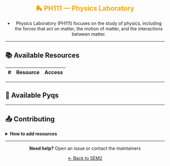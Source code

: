 <div align = "center" style="color:orange">

## 🛼 PH111 — Physics Laboratory

</div>

<div align = "center">
    
- Physics Laboratory (PH111) focuses on the study of physics, including the forces that act on matter, the motion of matter, and the interactions between matter.

</div>

---

## 📚 Available Resources

<div align="center">

|  #  | Resource | Access |
| :-: | :------- | :----: |

</div>

---

## 📑 Available Pyqs

<div align="center">

</div>

---

## 📤 Contributing

<details>
<summary><b>How to add resources</b></summary>

### Option A: Upload PDFs

```
CE102/
├── CE102_Mid_2024.pdf
├── CE102_End_2023.pdf
└── CE102_Notes_TopicX.pdf
```

### Option B: Add Drive Links (Recommended)

Add your Google Drive share link to the table above following the existing format.

**📝 Naming Convention**

- For exams: `CE102_Mid_YYYY.pdf` or `CE102_End_YYYY.pdf`
- For notes: `CE102_Lecture#_Topic.pdf`
- For assignments: `CE102_Assignment#_YYYY.pdf`

> 💡 **Important:** Only add files you have permission to share

</details>

---

<div align="center">

**Need help?** Open an issue or contact the maintainers

[← Back to SEM2](../)

</div>
